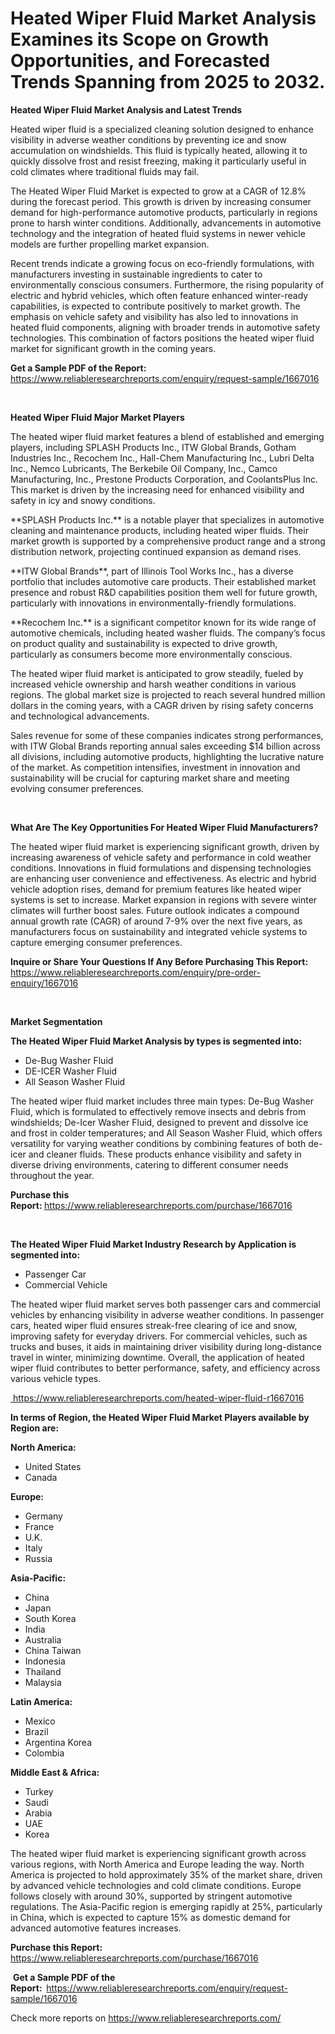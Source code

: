 <p><h1>Heated Wiper Fluid Market Analysis Examines its Scope on Growth Opportunities, and Forecasted Trends Spanning from 2025 to 2032.</h1></p><p><strong>Heated Wiper Fluid Market Analysis and Latest Trends</strong></p>
<p><p>Heated wiper fluid is a specialized cleaning solution designed to enhance visibility in adverse weather conditions by preventing ice and snow accumulation on windshields. This fluid is typically heated, allowing it to quickly dissolve frost and resist freezing, making it particularly useful in cold climates where traditional fluids may fail.</p><p>The Heated Wiper Fluid Market is expected to grow at a CAGR of 12.8% during the forecast period. This growth is driven by increasing consumer demand for high-performance automotive products, particularly in regions prone to harsh winter conditions. Additionally, advancements in automotive technology and the integration of heated fluid systems in newer vehicle models are further propelling market expansion. </p><p>Recent trends indicate a growing focus on eco-friendly formulations, with manufacturers investing in sustainable ingredients to cater to environmentally conscious consumers. Furthermore, the rising popularity of electric and hybrid vehicles, which often feature enhanced winter-ready capabilities, is expected to contribute positively to market growth. The emphasis on vehicle safety and visibility has also led to innovations in heated fluid components, aligning with broader trends in automotive safety technologies. This combination of factors positions the heated wiper fluid market for significant growth in the coming years.</p></p>
<p><strong>Get a Sample PDF of the Report:&nbsp;</strong> <a href="https://www.reliableresearchreports.com/enquiry/request-sample/1667016?utm_campaign=2233&utm_medium=2&utm_source=Github&utm_content=ia&utm_term=06032025&utm_id=heated-wiper-fluid">https://www.reliableresearchreports.com/enquiry/request-sample/1667016</a></p>
<p>&nbsp;</p>
<p><strong>Heated Wiper Fluid Major Market Players</strong></p>
<p><p>The heated wiper fluid market features a blend of established and emerging players, including SPLASH Products Inc., ITW Global Brands, Gotham Industries Inc., Recochem Inc., Hall-Chem Manufacturing Inc., Lubri Delta Inc., Nemco Lubricants, The Berkebile Oil Company, Inc., Camco Manufacturing, Inc., Prestone Products Corporation, and CoolantsPlus Inc. This market is driven by the increasing need for enhanced visibility and safety in icy and snowy conditions.</p><p>**SPLASH Products Inc.** is a notable player that specializes in automotive cleaning and maintenance products, including heated wiper fluids. Their market growth is supported by a comprehensive product range and a strong distribution network, projecting continued expansion as demand rises.</p><p>**ITW Global Brands**, part of Illinois Tool Works Inc., has a diverse portfolio that includes automotive care products. Their established market presence and robust R&D capabilities position them well for future growth, particularly with innovations in environmentally-friendly formulations.</p><p>**Recochem Inc.** is a significant competitor known for its wide range of automotive chemicals, including heated washer fluids. The company’s focus on product quality and sustainability is expected to drive growth, particularly as consumers become more environmentally conscious.</p><p>The heated wiper fluid market is anticipated to grow steadily, fueled by increased vehicle ownership and harsh weather conditions in various regions. The global market size is projected to reach several hundred million dollars in the coming years, with a CAGR driven by rising safety concerns and technological advancements.</p><p>Sales revenue for some of these companies indicates strong performances, with ITW Global Brands reporting annual sales exceeding $14 billion across all divisions, including automotive products, highlighting the lucrative nature of the market. As competition intensifies, investment in innovation and sustainability will be crucial for capturing market share and meeting evolving consumer preferences.</p></p>
<p>&nbsp;</p>
<p><strong>What Are The Key Opportunities For Heated Wiper Fluid Manufacturers?</strong></p>
<p><p>The heated wiper fluid market is experiencing significant growth, driven by increasing awareness of vehicle safety and performance in cold weather conditions. Innovations in fluid formulations and dispensing technologies are enhancing user convenience and effectiveness. As electric and hybrid vehicle adoption rises, demand for premium features like heated wiper systems is set to increase. Market expansion in regions with severe winter climates will further boost sales. Future outlook indicates a compound annual growth rate (CAGR) of around 7-9% over the next five years, as manufacturers focus on sustainability and integrated vehicle systems to capture emerging consumer preferences.</p></p>
<p><strong>Inquire or Share Your Questions If Any Before Purchasing This Report:</strong> <a href="https://www.reliableresearchreports.com/enquiry/pre-order-enquiry/1667016?utm_campaign=2233&utm_medium=2&utm_source=Github&utm_content=ia&utm_term=06032025&utm_id=heated-wiper-fluid">https://www.reliableresearchreports.com/enquiry/pre-order-enquiry/1667016</a></p>
<p>&nbsp;</p>
<p><strong>Market Segmentation</strong></p>
<p><strong>The Heated Wiper Fluid Market Analysis by types is segmented into:</strong></p>
<p><ul><li>De-Bug Washer Fluid</li><li>DE-ICER Washer Fluid</li><li>All Season Washer Fluid</li></ul></p>
<p><p>The heated wiper fluid market includes three main types: De-Bug Washer Fluid, which is formulated to effectively remove insects and debris from windshields; De-Icer Washer Fluid, designed to prevent and dissolve ice and frost in colder temperatures; and All Season Washer Fluid, which offers versatility for varying weather conditions by combining features of both de-icer and cleaner fluids. These products enhance visibility and safety in diverse driving environments, catering to different consumer needs throughout the year.</p></p>
<p><strong>Purchase this Report:&nbsp;</strong><a href="https://www.reliableresearchreports.com/purchase/1667016?utm_campaign=2233&utm_medium=2&utm_source=Github&utm_content=ia&utm_term=06032025&utm_id=heated-wiper-fluid">https://www.reliableresearchreports.com/purchase/1667016</a></p>
<p>&nbsp;</p>
<p><strong>The Heated Wiper Fluid Market Industry Research by Application is segmented into:</strong></p>
<p><ul><li>Passenger Car</li><li>Commercial Vehicle</li></ul></p>
<p><p>The heated wiper fluid market serves both passenger cars and commercial vehicles by enhancing visibility in adverse weather conditions. In passenger cars, heated wiper fluid ensures streak-free clearing of ice and snow, improving safety for everyday drivers. For commercial vehicles, such as trucks and buses, it aids in maintaining driver visibility during long-distance travel in winter, minimizing downtime. Overall, the application of heated wiper fluid contributes to better performance, safety, and efficiency across various vehicle types.</p></p>
<p><a href="https://www.reliableresearchreports.com/heated-wiper-fluid-r1667016?utm_campaign=2233&utm_medium=2&utm_source=Github&utm_content=ia&utm_term=06032025&utm_id=heated-wiper-fluid">&nbsp;https://www.reliableresearchreports.com/heated-wiper-fluid-r1667016</a></p>
<p><strong>In terms of Region, the Heated Wiper Fluid Market Players available by Region are:</strong></p>
<p>
    <p> <strong> North America: </strong>
        <ul>
            <li>United States</li>
            <li>Canada</li>
        </ul>
        </p> 
    <p> <strong> Europe: </strong>
        <ul>
            <li>Germany</li>
            <li>France</li>
            <li>U.K.</li>
            <li>Italy</li>
            <li>Russia</li>
        </ul>
        </p> 
    <p> <strong> Asia-Pacific: </strong>
        <ul>
            <li>China</li>
            <li>Japan</li>
            <li>South Korea</li>
            <li>India</li>
            <li>Australia</li>
            <li>China Taiwan</li>
            <li>Indonesia</li>
            <li>Thailand</li>
            <li>Malaysia</li>
        </ul>
        </p> 
    <p> <strong> Latin America: </strong>
        <ul>
            <li>Mexico</li>
            <li>Brazil</li>
            <li>Argentina Korea</li>
            <li>Colombia</li>
        </ul>
        </p> 
    <p> <strong> Middle East & Africa: </strong>
        <ul>
            <li>Turkey</li>
            <li>Saudi</li>
            <li>Arabia</li>
            <li>UAE</li>
            <li>Korea</li>
        </ul>
    </p>
    </p>
<p><p>The heated wiper fluid market is experiencing significant growth across various regions, with North America and Europe leading the way. North America is projected to hold approximately 35% of the market share, driven by advanced vehicle technologies and cold climate conditions. Europe follows closely with around 30%, supported by stringent automotive regulations. The Asia-Pacific region is emerging rapidly at 25%, particularly in China, which is expected to capture 15% as domestic demand for advanced automotive features increases.</p></p>
<p><strong>Purchase this Report: </strong><a href="https://www.reliableresearchreports.com/purchase/1667016?utm_campaign=2233&utm_medium=2&utm_source=Github&utm_content=ia&utm_term=06032025&utm_id=heated-wiper-fluid">https://www.reliableresearchreports.com/purchase/1667016</a></p>
<p>&nbsp;<strong>Get a Sample PDF of the Report:&nbsp;&nbsp;</strong><a href="https://www.reliableresearchreports.com/enquiry/request-sample/1667016?utm_campaign=2233&utm_medium=2&utm_source=Github&utm_content=ia&utm_term=06032025&utm_id=heated-wiper-fluid">https://www.reliableresearchreports.com/enquiry/request-sample/1667016</a></p>
<p><strong></strong></p>
<p>Check more reports on <a href="https://www.reliableresearchreports.com/?utm_campaign=2233&utm_medium=2&utm_source=Github&utm_content=ia&utm_term=06032025&utm_id=heated-wiper-fluid">https://www.reliableresearchreports.com/</a></p>